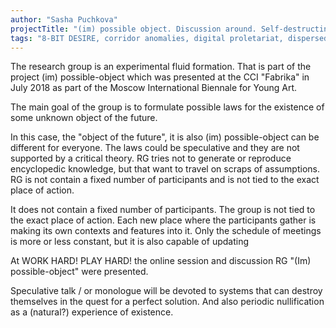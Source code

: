 ```yaml
---
author: "Sasha Puchkova"
projectTitle: "(im) possible object. Discussion around. Self-destructing systems. Performative seminar"
tags: "8-BIT DESIRE, corridor anomalies, digital proletariat, dispersed collectivity, extensions, intimate interfaces, object, practice of small movements, psychodata, speculative synthesis, rhythm"
---
```

The research group is an experimental fluid formation. That is part of the project (im) possible-object which was presented at the CCI "Fabrika" in July 2018 as part of the Moscow International Biennale for Young Art.

The main goal of the group is to formulate possible laws for the existence of some unknown object of the future.

In this case, the "object of the future", it is also (im) possible-object can be different for everyone. The laws could be speculative and they are not supported by a critical theory. RG tries not to generate or reproduce encyclopedic knowledge, but that want to travel on scraps of assumptions. RG is not contain a fixed number of participants and is not tied to the exact place of action.

It does not contain a fixed number of participants. The group is not tied to the exact place of action. Each new place where the participants gather is making its own contexts and features into it. Only the schedule of meetings is more or less constant, but it is also capable of updating

At WORK HARD! PLAY HARD! the online session and discussion RG "(Im) possible-object" were presented.

Speculative talk / or monologue will be devoted to systems that can destroy themselves in the quest for a perfect solution. And also periodic nullification as a (natural?) experience of existence.
